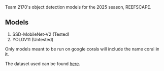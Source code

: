 Team 2170's object detection models for the 2025 season, REEFSCAPE.

## Models

1. SSD-MobileNet-V2 (Tested) 
2. YOLOV11 (Untested) 

Only models meant to be run on google corals will include the name coral in it.

The dataset used can be found [here](https://drive.google.com/file/d/1mPMFYcBChXyd2vIrk4ky4frVzcfRczMf/view?usp=sharing).
